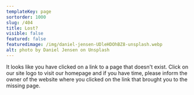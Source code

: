 ```yaml
---
templateKey: page
sortorder: 1000
slug: /404
title: Lost?
visible: false
featured: false
featuredimage: /img/daniel-jensen-UDleHDOhBZ8-unsplash.webp
alt: photo by Daniel Jensen on Unsplash
---
```

It looks like you have clicked on a link to a page that doesn't exist. Click on our site logo to visit our homepage and if you have time, please inform the owner of the website where you clicked on the link that brought you to the missing page. 

